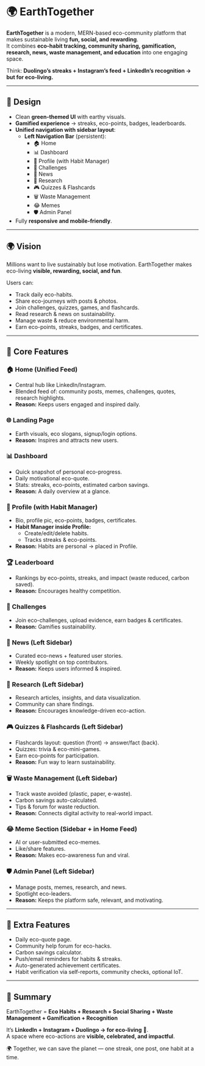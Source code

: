 # 🌍 EarthTogether

**EarthTogether** is a modern, MERN-based eco-community platform that makes sustainable living **fun, social, and rewarding**.  
It combines **eco-habit tracking, community sharing, gamification, research, news, waste management, and education** into one engaging space.  

Think: **Duolingo’s streaks + Instagram’s feed + LinkedIn’s recognition → but for eco-living.**

---

## 🎨 Design
- Clean **green-themed UI** with earthy visuals.  
- **Gamified experience** → streaks, eco-points, badges, leaderboards.  
- **Unified navigation with sidebar layout**:  
  - **Left Navigation Bar** (persistent):  
    - 🏠 Home  
    - 📊 Dashboard  
    - 👤 Profile (with Habit Manager)  
    - 🎯 Challenges  
    - 📰 News  
    - 🔬 Research  
    - 🎮 Quizzes & Flashcards  
    - 🗑 Waste Management  
    - 😂 Memes  
    - 🛡️ Admin Panel  
- Fully **responsive and mobile-friendly**.  

---

## 🌍 Vision
Millions want to live sustainably but lose motivation. EarthTogether makes eco-living **visible, rewarding, social, and fun**.  

Users can:  
- Track daily eco-habits.  
- Share eco-journeys with posts & photos.  
- Join challenges, quizzes, games, and flashcards.  
- Read research & news on sustainability.  
- Manage waste & reduce environmental harm.  
- Earn eco-points, streaks, badges, and certificates.  

---

## 🚀 Core Features

### 🏠 Home (Unified Feed)
- Central hub like LinkedIn/Instagram.  
- Blended feed of: community posts, memes, challenges, quotes, research highlights.  
- **Reason:** Keeps users engaged and inspired daily.  

### 🌐 Landing Page
- Earth visuals, eco slogans, signup/login options.  
- **Reason:** Inspires and attracts new users.  

### 📊 Dashboard
- Quick snapshot of personal eco-progress.  
- Daily motivational eco-quote.  
- Stats: streaks, eco-points, estimated carbon savings.  
- **Reason:** A daily overview at a glance.  

### 👤 Profile (with Habit Manager)
- Bio, profile pic, eco-points, badges, certificates.  
- **Habit Manager inside Profile:**  
  - Create/edit/delete habits.  
  - Tracks streaks & eco-points.  
- **Reason:** Habits are personal → placed in Profile.  

### 🏆 Leaderboard
- Rankings by eco-points, streaks, and impact (waste reduced, carbon saved).  
- **Reason:** Encourages healthy competition.  

### 🎯 Challenges
- Join eco-challenges, upload evidence, earn badges & certificates.  
- **Reason:** Gamifies sustainability.  

### 📰 News (Left Sidebar)
- Curated eco-news + featured user stories.  
- Weekly spotlight on top contributors.  
- **Reason:** Keeps users informed & inspired.  

### 🔬 Research (Left Sidebar)
- Research articles, insights, and data visualization.  
- Community can share findings.  
- **Reason:** Encourages knowledge-driven eco-action.  

### 🎮 Quizzes & Flashcards (Left Sidebar)
- Flashcards layout: question (front) → answer/fact (back).  
- Quizzes: trivia & eco-mini-games.  
- Earn eco-points for participation.  
- **Reason:** Fun way to learn sustainability.  

### 🗑 Waste Management (Left Sidebar)
- Track waste avoided (plastic, paper, e-waste).  
- Carbon savings auto-calculated.  
- Tips & forum for waste reduction.  
- **Reason:** Connects digital activity to real-world impact.  

### 😂 Meme Section (Sidebar + in Home Feed)
- AI or user-submitted eco-memes.  
- Like/share features.  
- **Reason:** Makes eco-awareness fun and viral.  

### 🛡️ Admin Panel (Left Sidebar)
- Manage posts, memes, research, and news.  
- Spotlight eco-leaders.  
- **Reason:** Keeps the platform safe, relevant, and motivating.  

---

## 🌟 Extra Features
- Daily eco-quote page.  
- Community help forum for eco-hacks.  
- Carbon savings calculator.  
- Push/email reminders for habits & streaks.  
- Auto-generated achievement certificates.  
- Habit verification via self-reports, community checks, optional IoT.  

---

## 📌 Summary
EarthTogether = **Eco Habits + Research + Social Sharing + Waste Management + Gamification + Recognition**  

It’s **LinkedIn + Instagram + Duolingo → for eco-living** 🌱.  
A space where eco-actions are **visible, celebrated, and impactful**.  

🌍 Together, we can save the planet — one streak, one post, one habit at a time.  
